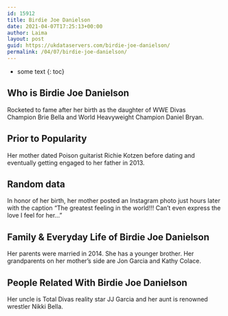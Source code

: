 ```yaml
---
id: 15912
title: Birdie Joe Danielson
date: 2021-04-07T17:25:13+00:00
author: Laima
layout: post
guid: https://ukdataservers.com/birdie-joe-danielson/
permalink: /04/07/birdie-joe-danielson/
---
```


* some text
{: toc}


## Who is Birdie Joe Danielson
                  
                  
                  
Rocketed to fame after her birth as the daughter of WWE Divas Champion Brie Bella and World Heavyweight Champion Daniel Bryan. 
                  
              
            
              
            
                
                
                
## Prior to Popularity
                  
                  
                  
Her mother dated Poison guitarist Richie Kotzen before dating and eventually getting engaged to her father in 2013. 
                  
              
            
              
            
                
                
                
## Random data
                  
                  
                  
In honor of her birth, her mother posted an Instagram photo just hours later with the caption &#8220;The greatest feeling in the world!!! Can&#8217;t even express the love I feel for her&#8230;&#8221; 
                  
              
            
              
            
                
                
                
## Family & Everyday Life of Birdie Joe Danielson
                  
                  
                  
Her parents were married in 2014. She has a younger brother. Her grandparents on her mother&#8217;s side are Jon Garcia and Kathy Colace. 
                  
              
            
              
            
                
                
                
## People Related With Birdie Joe Danielson
                  
                  
                  
Her uncle is Total Divas reality star JJ Garcia and her aunt is renowned wrestler Nikki Bella. 
                  
              
            
              
            
                
              
            
              
              
            
            
              
            
          
          
          